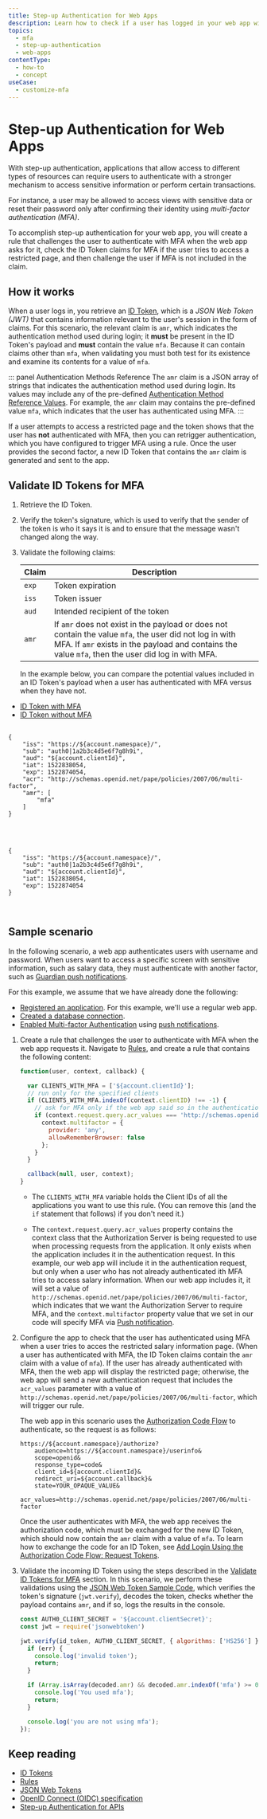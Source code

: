 ```yaml
---
title: Step-up Authentication for Web Apps
description: Learn how to check if a user has logged in your web app with Multi-factor Authentication by examining their ID Token.
topics:
  - mfa
  - step-up-authentication
  - web-apps
contentType:
  - how-to
  - concept
useCase:
  - customize-mfa
---
```

# Step-up Authentication for Web Apps

With step-up authentication, applications that allow access to different types of resources can require users to authenticate with a stronger mechanism to access sensitive information or perform certain transactions.

For instance, a user may be allowed to access views with sensitive data or reset their password only after confirming their identity using <dfn data-key="multifactor-authentication">multi-factor authentication (MFA)</dfn>.

To accomplish step-up authentication for your web app, you will create a rule that challenges the user to authenticate with MFA when the web app asks for it, check the ID Token claims for MFA if the user tries to access a restricted page, and then challenge the user if MFA is not included in the claim. 

## How it works

When a user logs in, you retrieve an [ID Token](/tokens/id-tokens), which is a <dfn data-key="json-web-token">JSON Web Token (JWT)</dfn> that contains information relevant to the user's session in the form of claims. For this scenario, the relevant claim is `amr`, which indicates the authentication method used during login; it **must** be present in the ID Token's payload and **must** contain the value `mfa`. Because it can contain claims other than `mfa`, when validating you must both test for its existence and examine its contents for a value of `mfa`.

::: panel Authentication Methods Reference
The `amr` claim is a JSON array of strings that indicates the authentication method used during login. Its values may include any of the pre-defined [Authentication Method Reference Values](https://tools.ietf.org/html/rfc8176). For example, the `amr` claim may contains the pre-defined value `mfa`, which indicates that the user has authenticated using MFA. 
:::

If a user attempts to access a restricted page and the token shows that the user has **not** authenticated with MFA, then you can retrigger authentication, which you have configured to trigger MFA using a rule. Once the user provides the second factor, a new ID Token that contains the `amr` claim is generated and sent to the app.

## Validate ID Tokens for MFA

1. Retrieve the ID Token.
2. Verify the token's signature, which is used to verify that the sender of the token is who it says it is and to ensure that the message wasn't changed along the way.
3. Validate the following claims: 

    | Claim | Description |
    | --- | --- |
    | `exp` | Token expiration |
    | `iss` | Token issuer |
    | `aud` | Intended recipient of the token |
    | `amr` | If `amr` does not exist in the payload or does not contain the value `mfa`, the user did not log in with MFA. If `amr` exists in the payload and contains the value `mfa`, then the user did log in with MFA. |

    In the example below, you can compare the potential values included in an ID Token's payload when a user has authenticated with MFA versus when they have not.

<div class="code-picker">
  <div class="languages-bar">
    <ul>
      <li class="active"><a href="#with-mfa" data-toggle="tab">ID Token with MFA</a></li>
      <li><a href="#without-mfa" data-toggle="tab">ID Token without MFA</a></li>
    </ul>
  </div>
  <div class="tab-content">
    <div id="with-mfa" class="tab-pane active">
      <pre class="text hljs">
        <code>
{
    "iss": "https://${account.namespace}/",
    "sub": "auth0|1a2b3c4d5e6f7g8h9i",
    "aud": "${account.clientId}",
    "iat": 1522838054,
    "exp": 1522874054,
    "acr": "http://schemas.openid.net/pape/policies/2007/06/multi-factor",
    "amr": [
        "mfa"
    ]
}
        </code>
      </pre>
    </div>
    <div id="without-mfa" class="tab-pane">
      <pre class="text hljs">
        <code>
{
    "iss": "https://${account.namespace}/",
    "sub": "auth0|1a2b3c4d5e6f7g8h9i",
    "aud": "${account.clientId}",
    "iat": 1522838054,
    "exp": 1522874054
}
        </code>
      </pre>
    </div>
  </div>
</div>

## Sample scenario

In the following scenario, a web app authenticates users with username and password. When users want to access a specific screen with sensitive information, such as salary data, they must authenticate with another factor, such as [Guardian push notifications](/multifactor-authentication#mfa-using-push-notifications-auth0-guardian-).

For this example, we assume that we have already done the following:

- [Registered an application](/applications/concepts/app-types-auth0). For this example, we'll use a regular web app.
- [Created a database connection](${manage_url}/#/connections/database).
- [Enabled Multi-factor Authentication](/multifactor-authentication) using [push notifications](/multifactor-authentication/factors/push).

1. Create a rule that challenges the user to authenticate with MFA when the web app requests it. Navigate to [Rules](${manage_url}/#/rules), and create a rule that contains the following content:

    ```js
    function(user, context, callback) {

      var CLIENTS_WITH_MFA = ['${account.clientId}'];
      // run only for the specified clients
      if (CLIENTS_WITH_MFA.indexOf(context.clientID) !== -1) {
        // ask for MFA only if the web app said so in the authentication request
        if (context.request.query.acr_values === 'http://schemas.openid.net/pape/policies/2007/06/multi-factor'){
          context.multifactor = {
            provider: 'any',
            allowRememberBrowser: false
          };
        }
      }

      callback(null, user, context);
    }
    ```

    - The `CLIENTS_WITH_MFA` variable holds the Client IDs of all the applications you want to use this rule. (You can remove this (and the `if` statement that follows) if you don't need it.)

    - The `context.request.query.acr_values` property contains the context class that the Authorization Server is being requested to use when processing requests from the application. It only exists when the application includes it in the authentication request. In this example, our web app will include it in the authentication request, but only when a user who has not already authenticated ith MFA tries to access salary information. When our web app includes it, it will set a value of `http://schemas.openid.net/pape/policies/2007/06/multi-factor`, which indicates that we want the Authorization Server to require MFA, and the `context.multifactor` property value that we set in our code will specify MFA via [Push notification](/multifactor-authentication/factors/push).

2. Configure the app to check that the user has authenticated using MFA when a user tries to acces the restricted salary information page. (When a user has authenticated with MFA, the ID Token claims contain the `amr` claim with a value of `mfa`). If the user has already authenticated with MFA, then the web app will display the restricted page; otherwise, the web app will send a new authentication request that includes the `acr_values` parameter with a value of `http://schemas.openid.net/pape/policies/2007/06/multi-factor`, which will trigger our rule. 

    The web app in this scenario uses the [Authorization Code Flow](/flows/concepts/auth-code) to authenticate, so the request is as follows:

    ```text
    https://${account.namespace}/authorize?
        audience=https://${account.namespace}/userinfo&
        scope=openid&
        response_type=code&
        client_id=${account.clientId}&
        redirect_uri=${account.callback}&
        state=YOUR_OPAQUE_VALUE&
        acr_values=http://schemas.openid.net/pape/policies/2007/06/multi-factor
    ```

    Once the user authenticates with MFA, the web app receives the authorization code, which must be exchanged for the new ID Token, which should now contain the `amr` claim with a value of `mfa`. To learn how to exchange the code for an ID Token, see [Add Login Using the Authorization Code Flow: Request Tokens](/flows/guides/auth-code/add-login-auth-code#request-tokens). 

3. Validate the incoming ID Token using the steps described in the [Validate ID Tokens for MFA](#validate-id-tokens-for-mfa) section. In this scenario, we perform these validations using the [JSON Web Token Sample Code](https://github.com/auth0/node-jsonwebtoken), which verifies the token's signature (`jwt.verify`), decodes the token, checks whether the payload contains `amr`, and if so, logs the results in the console.

    ```js
    const AUTH0_CLIENT_SECRET = '${account.clientSecret}';
    const jwt = require('jsonwebtoken')

    jwt.verify(id_token, AUTH0_CLIENT_SECRET, { algorithms: ['HS256'] }, function(err, decoded) {
      if (err) {
        console.log('invalid token');
        return;
      }

      if (Array.isArray(decoded.amr) && decoded.amr.indexOf('mfa') >= 0) {
        console.log('You used mfa');
        return;
      }

      console.log('you are not using mfa');
    });
    ```

## Keep reading

* [ID Tokens](/tokens/id-tokens)
* [Rules](/rules)
* [JSON Web Tokens](/jwt)
* [OpenID Connect (OIDC) specification](http://openid.net/specs/openid-connect-core-1_0.html)
* [Step-up Authentication for APIs](/multifactor-authentication/developer/step-up-authentication/step-up-for-apis)
